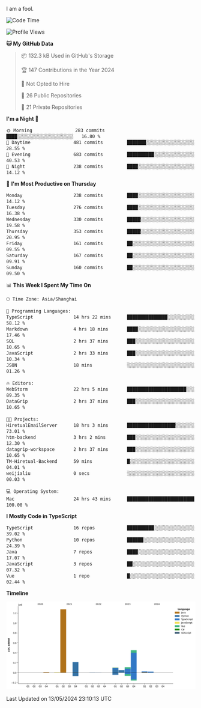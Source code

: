 I am a fool.

<!--START_SECTION:waka-->
![Code Time](http://img.shields.io/badge/Code%20Time-1%2C423%20hrs%2017%20mins-blue)

![Profile Views](http://img.shields.io/badge/Profile%20Views-0-blue)

**🐱 My GitHub Data** 

> 📦 132.3 kB Used in GitHub's Storage 
 > 
> 🏆 147 Contributions in the Year 2024
 > 
> 🚫 Not Opted to Hire
 > 
> 📜 26 Public Repositories 
 > 
> 🔑 21 Private Repositories 
 > 
**I'm a Night 🦉** 

```text
🌞 Morning                283 commits         ████░░░░░░░░░░░░░░░░░░░░░   16.80 % 
🌆 Daytime                481 commits         ███████░░░░░░░░░░░░░░░░░░   28.55 % 
🌃 Evening                683 commits         ██████████░░░░░░░░░░░░░░░   40.53 % 
🌙 Night                  238 commits         ████░░░░░░░░░░░░░░░░░░░░░   14.12 % 
```
📅 **I'm Most Productive on Thursday** 

```text
Monday                   238 commits         ████░░░░░░░░░░░░░░░░░░░░░   14.12 % 
Tuesday                  276 commits         ████░░░░░░░░░░░░░░░░░░░░░   16.38 % 
Wednesday                330 commits         █████░░░░░░░░░░░░░░░░░░░░   19.58 % 
Thursday                 353 commits         █████░░░░░░░░░░░░░░░░░░░░   20.95 % 
Friday                   161 commits         ██░░░░░░░░░░░░░░░░░░░░░░░   09.55 % 
Saturday                 167 commits         ██░░░░░░░░░░░░░░░░░░░░░░░   09.91 % 
Sunday                   160 commits         ██░░░░░░░░░░░░░░░░░░░░░░░   09.50 % 
```


📊 **This Week I Spent My Time On** 

```text
🕑︎ Time Zone: Asia/Shanghai

💬 Programming Languages: 
TypeScript               14 hrs 22 mins      ███████████████░░░░░░░░░░   58.12 % 
Markdown                 4 hrs 18 mins       ████░░░░░░░░░░░░░░░░░░░░░   17.46 % 
SQL                      2 hrs 37 mins       ███░░░░░░░░░░░░░░░░░░░░░░   10.65 % 
JavaScript               2 hrs 33 mins       ███░░░░░░░░░░░░░░░░░░░░░░   10.34 % 
JSON                     18 mins             ░░░░░░░░░░░░░░░░░░░░░░░░░   01.26 % 

🔥 Editors: 
WebStorm                 22 hrs 5 mins       ██████████████████████░░░   89.35 % 
DataGrip                 2 hrs 37 mins       ███░░░░░░░░░░░░░░░░░░░░░░   10.65 % 

🐱‍💻 Projects: 
HiretualEmailServer      18 hrs 3 mins       ██████████████████░░░░░░░   73.01 % 
htm-backend              3 hrs 2 mins        ███░░░░░░░░░░░░░░░░░░░░░░   12.30 % 
datagrip-workspace       2 hrs 37 mins       ███░░░░░░░░░░░░░░░░░░░░░░   10.65 % 
TM-Hiretual-Backend      59 mins             █░░░░░░░░░░░░░░░░░░░░░░░░   04.01 % 
weijialiu                0 secs              ░░░░░░░░░░░░░░░░░░░░░░░░░   00.03 % 

💻 Operating System: 
Mac                      24 hrs 43 mins      █████████████████████████   100.00 % 
```

**I Mostly Code in TypeScript** 

```text
TypeScript               16 repos            ██████████░░░░░░░░░░░░░░░   39.02 % 
Python                   10 repos            ██████░░░░░░░░░░░░░░░░░░░   24.39 % 
Java                     7 repos             ████░░░░░░░░░░░░░░░░░░░░░   17.07 % 
JavaScript               3 repos             ██░░░░░░░░░░░░░░░░░░░░░░░   07.32 % 
Vue                      1 repo              █░░░░░░░░░░░░░░░░░░░░░░░░   02.44 % 
```



**Timeline**

![Lines of Code chart](https://raw.githubusercontent.com/VeejaLiu/VeejaLiu/master/assets/bar_graph.png)


 Last Updated on 13/05/2024 23:10:13 UTC
<!--END_SECTION:waka-->
